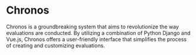 # Chronos
Chronos is a groundbreaking system that aims to revolutionize the way evaluations are conducted. By utilizing a combination of Python Django and Vue.js, Chronos offers a user-friendly interface that simplifies the process of creating and customizing evaluations.
